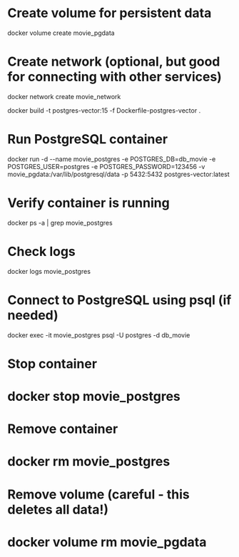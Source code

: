 # Create volume for persistent data
docker volume create movie_pgdata

# Create network (optional, but good for connecting with other services)
docker network create movie_network

docker build -t postgres-vector:15 -f Dockerfile-postgres-vector .

# Run PostgreSQL container

[//]: # (docker run -d --name movie_postgres -e POSTGRES_DB=db_movie -e POSTGRES_USER=postgres -e POSTGRES_PASSWORD=123456 -v movie_pgdata:/var/lib/postgresql/data -p 5432:5432 postgres)

docker run -d --name movie_postgres -e POSTGRES_DB=db_movie -e POSTGRES_USER=postgres -e POSTGRES_PASSWORD=123456 -v movie_pgdata:/var/lib/postgresql/data -p 5432:5432 postgres-vector:latest

# Verify container is running
docker ps -a | grep movie_postgres

# Check logs
docker logs movie_postgres

# Connect to PostgreSQL using psql (if needed)
docker exec -it movie_postgres psql -U postgres -d db_movie

# Stop container
# docker stop movie_postgres

# Remove container
# docker rm movie_postgres

# Remove volume (careful - this deletes all data!)
# docker volume rm movie_pgdata